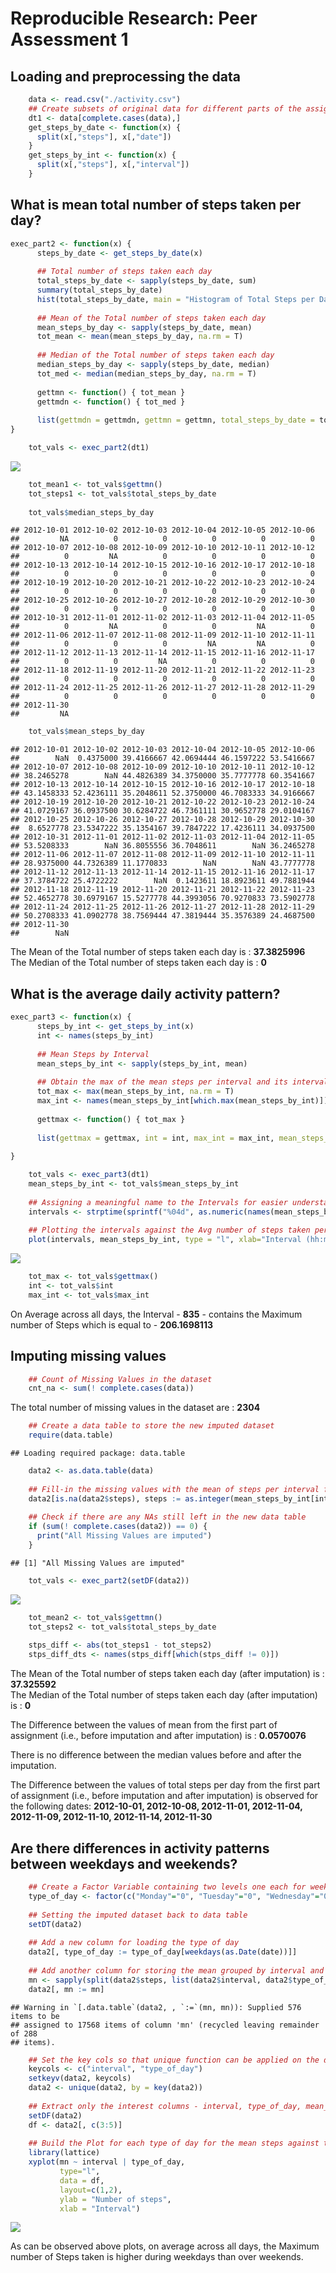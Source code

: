 # Reproducible Research: Peer Assessment 1


## Loading and preprocessing the data

```r
    data <- read.csv("./activity.csv")
    ## Create subsets of original data for different parts of the assignment
    dt1 <- data[complete.cases(data),]
    get_steps_by_date <- function(x) {
      split(x[,"steps"], x[,"date"])
    }
    get_steps_by_int <- function(x) { 
      split(x[,"steps"], x[,"interval"])
    }
```

## What is mean total number of steps taken per day?

```r
exec_part2 <- function(x) {
      steps_by_date <- get_steps_by_date(x)
    
      ## Total number of steps taken each day
      total_steps_by_date <- sapply(steps_by_date, sum)
      summary(total_steps_by_date) 
      hist(total_steps_by_date, main = "Histogram of Total Steps per Day", xlab = "Total Steps per Day")
      
      ## Mean of the Total number of steps taken each day
      mean_steps_by_day <- sapply(steps_by_date, mean)
      tot_mean <- mean(mean_steps_by_day, na.rm = T)
      
      ## Median of the Total number of steps taken each day
      median_steps_by_day <- sapply(steps_by_date, median)
      tot_med <- median(median_steps_by_day, na.rm = T)
      
      gettmn <- function() { tot_mean }
      gettmdn <- function() { tot_med }
      
      list(gettmdn = gettmdn, gettmn = gettmn, total_steps_by_date = total_steps_by_date, mean_steps_by_day = mean_steps_by_day, median_steps_by_day = median_steps_by_day)
}

    tot_vals <- exec_part2(dt1)
```

![](PA1_template_files/figure-html/Part2-1.png) 

```r
    tot_mean1 <- tot_vals$gettmn()
    tot_steps1 <- tot_vals$total_steps_by_date
    
    tot_vals$median_steps_by_day
```

```
## 2012-10-01 2012-10-02 2012-10-03 2012-10-04 2012-10-05 2012-10-06 
##         NA          0          0          0          0          0 
## 2012-10-07 2012-10-08 2012-10-09 2012-10-10 2012-10-11 2012-10-12 
##          0         NA          0          0          0          0 
## 2012-10-13 2012-10-14 2012-10-15 2012-10-16 2012-10-17 2012-10-18 
##          0          0          0          0          0          0 
## 2012-10-19 2012-10-20 2012-10-21 2012-10-22 2012-10-23 2012-10-24 
##          0          0          0          0          0          0 
## 2012-10-25 2012-10-26 2012-10-27 2012-10-28 2012-10-29 2012-10-30 
##          0          0          0          0          0          0 
## 2012-10-31 2012-11-01 2012-11-02 2012-11-03 2012-11-04 2012-11-05 
##          0         NA          0          0         NA          0 
## 2012-11-06 2012-11-07 2012-11-08 2012-11-09 2012-11-10 2012-11-11 
##          0          0          0         NA         NA          0 
## 2012-11-12 2012-11-13 2012-11-14 2012-11-15 2012-11-16 2012-11-17 
##          0          0         NA          0          0          0 
## 2012-11-18 2012-11-19 2012-11-20 2012-11-21 2012-11-22 2012-11-23 
##          0          0          0          0          0          0 
## 2012-11-24 2012-11-25 2012-11-26 2012-11-27 2012-11-28 2012-11-29 
##          0          0          0          0          0          0 
## 2012-11-30 
##         NA
```

```r
    tot_vals$mean_steps_by_day
```

```
## 2012-10-01 2012-10-02 2012-10-03 2012-10-04 2012-10-05 2012-10-06 
##        NaN  0.4375000 39.4166667 42.0694444 46.1597222 53.5416667 
## 2012-10-07 2012-10-08 2012-10-09 2012-10-10 2012-10-11 2012-10-12 
## 38.2465278        NaN 44.4826389 34.3750000 35.7777778 60.3541667 
## 2012-10-13 2012-10-14 2012-10-15 2012-10-16 2012-10-17 2012-10-18 
## 43.1458333 52.4236111 35.2048611 52.3750000 46.7083333 34.9166667 
## 2012-10-19 2012-10-20 2012-10-21 2012-10-22 2012-10-23 2012-10-24 
## 41.0729167 36.0937500 30.6284722 46.7361111 30.9652778 29.0104167 
## 2012-10-25 2012-10-26 2012-10-27 2012-10-28 2012-10-29 2012-10-30 
##  8.6527778 23.5347222 35.1354167 39.7847222 17.4236111 34.0937500 
## 2012-10-31 2012-11-01 2012-11-02 2012-11-03 2012-11-04 2012-11-05 
## 53.5208333        NaN 36.8055556 36.7048611        NaN 36.2465278 
## 2012-11-06 2012-11-07 2012-11-08 2012-11-09 2012-11-10 2012-11-11 
## 28.9375000 44.7326389 11.1770833        NaN        NaN 43.7777778 
## 2012-11-12 2012-11-13 2012-11-14 2012-11-15 2012-11-16 2012-11-17 
## 37.3784722 25.4722222        NaN  0.1423611 18.8923611 49.7881944 
## 2012-11-18 2012-11-19 2012-11-20 2012-11-21 2012-11-22 2012-11-23 
## 52.4652778 30.6979167 15.5277778 44.3993056 70.9270833 73.5902778 
## 2012-11-24 2012-11-25 2012-11-26 2012-11-27 2012-11-28 2012-11-29 
## 50.2708333 41.0902778 38.7569444 47.3819444 35.3576389 24.4687500 
## 2012-11-30 
##        NaN
```

The Mean of the Total number of steps taken each day is : **37.3825996**  
The Median of the Total number of steps taken each day is : **0**  


## What is the average daily activity pattern?

```r
exec_part3 <- function(x) {
      steps_by_int <- get_steps_by_int(x)
      int <- names(steps_by_int)
      
      ## Mean Steps by Interval
      mean_steps_by_int <- sapply(steps_by_int, mean)
      
      ## Obtain the max of the mean steps per interval and its interval name
      tot_max <- max(mean_steps_by_int, na.rm = T)
      max_int <- names(mean_steps_by_int[which.max(mean_steps_by_int)])
      
      gettmax <- function() { tot_max }
      
      list(gettmax = gettmax, int = int, max_int = max_int, mean_steps_by_int = mean_steps_by_int)
  
}

    tot_vals <- exec_part3(dt1)
    mean_steps_by_int <- tot_vals$mean_steps_by_int
    
    ## Assigning a meaningful name to the Intervals for easier understanding
    intervals <- strptime(sprintf("%04d", as.numeric(names(mean_steps_by_int))), format="%H%M")
    
    ## Plotting the intervals against the Avg number of steps taken per Interval across all days
    plot(intervals, mean_steps_by_int, type = "l", xlab="Interval (hh:mm)", ylab="Steps per interval")
```

![](PA1_template_files/figure-html/Part3-1.png) 

```r
    tot_max <- tot_vals$gettmax()
    int <- tot_vals$int
    max_int <- tot_vals$max_int
```
On Average across all days, the Interval - **835** - contains the Maximum number of Steps which is equal to - **206.1698113**  

## Imputing missing values  


```r
    ## Count of Missing Values in the dataset  
    cnt_na <- sum(! complete.cases(data))
```
The total number of missing values in the dataset are : **2304**  


```r
    ## Create a data table to store the new imputed dataset
    require(data.table)
```

```
## Loading required package: data.table
```

```r
    data2 <- as.data.table(data)
    
    ## Fill-in the missing values with the mean of steps per interval for each missing value
    data2[is.na(data2$steps), steps := as.integer(mean_steps_by_int[int])]
    
    ## Check if there are any NAs still left in the new data table
    if (sum(! complete.cases(data2)) == 0) {
      print("All Missing Values are imputed")
    }
```

```
## [1] "All Missing Values are imputed"
```

```r
    tot_vals <- exec_part2(setDF(data2))
```

![](PA1_template_files/figure-html/Part5-1.png) 

```r
    tot_mean2 <- tot_vals$gettmn()
    tot_steps2 <- tot_vals$total_steps_by_date
    
    stps_diff <- abs(tot_steps1 - tot_steps2)
    stps_diff_dts <- names(stps_diff[which(stps_diff != 0)])
```

The Mean of the Total number of steps taken each day (after imputation) is : **37.325592**  
The Median of the Total number of steps taken each day (after imputation) is : **0** 

The Difference between the values of mean from the first part of assignment (i.e., before imputation and after imputation) is : **0.0570076**

There is no difference between the median values before and after the imputation.

The Difference between the values of total steps per day from the first part of assignment (i.e., before imputation and after imputation) is observed for the following dates: 
**2012-10-01, 2012-10-08, 2012-11-01, 2012-11-04, 2012-11-09, 2012-11-10, 2012-11-14, 2012-11-30**

## Are there differences in activity patterns between weekdays and weekends?


```r
    ## Create a Factor Variable containing two levels one each for weekday and weekend
    type_of_day <- factor(c("Monday"="0", "Tuesday"="0", "Wednesday"="0", "Thursday"="0", "Friday"="0", "Saturday"="1", "Sunday"="1"), labels = c("weekday","weekend"))
    
    ## Setting the imputed dataset back to data table
    setDT(data2)
    
    ## Add a new column for loading the type of day
    data2[, type_of_day := type_of_day[weekdays(as.Date(date))]]
    
    ## Add another column for storing the mean grouped by interval and type of day
    mn <- sapply(split(data2$steps, list(data2$interval, data2$type_of_day)), mean)
    data2[, mn := mn]
```

```
## Warning in `[.data.table`(data2, , `:=`(mn, mn)): Supplied 576 items to be
## assigned to 17568 items of column 'mn' (recycled leaving remainder of 288
## items).
```

```r
    ## Set the key cols so that unique function can be applied on the data table
    keycols <- c("interval", "type_of_day")
    setkeyv(data2, keycols)
    data2 <- unique(data2, by = key(data2))
    
    ## Extract only the interest columns - interval, type_of_day, mean_steps
    setDF(data2)
    df <- data2[, c(3:5)]
    
    ## Build the Plot for each type of day for the mean steps against the interval
    library(lattice)
    xyplot(mn ~ interval | type_of_day, 
           type="l", 
           data = df, 
           layout=c(1,2),
           ylab = "Number of steps",
           xlab = "Interval")
```

![](PA1_template_files/figure-html/Part6-1.png) 

As can be observed above plots, on average across all days, the Maximum number of Steps taken is higher during weekdays than over weekends. 
